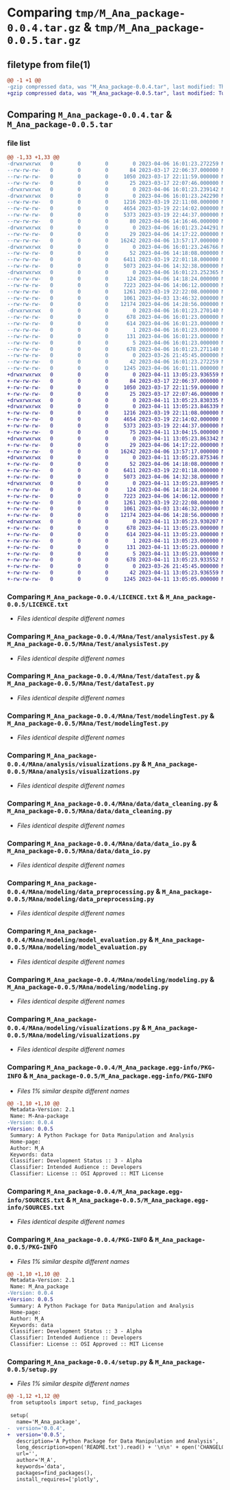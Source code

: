 # Comparing `tmp/M_Ana_package-0.0.4.tar.gz` & `tmp/M_Ana_package-0.0.5.tar.gz`

## filetype from file(1)

```diff
@@ -1 +1 @@
-gzip compressed data, was "M_Ana_package-0.0.4.tar", last modified: Thu Apr  6 16:01:23 2023, max compression
+gzip compressed data, was "M_Ana_package-0.0.5.tar", last modified: Tue Apr 11 13:05:23 2023, max compression
```

## Comparing `M_Ana_package-0.0.4.tar` & `M_Ana_package-0.0.5.tar`

### file list

```diff
@@ -1,33 +1,33 @@
-drwxrwxrwx   0        0        0        0 2023-04-06 16:01:23.272259 M_Ana_package-0.0.4/
--rw-rw-rw-   0        0        0       84 2023-03-17 22:06:37.000000 M_Ana_package-0.0.4/CHANGELOG.txt
--rw-rw-rw-   0        0        0     1050 2023-03-17 22:11:59.000000 M_Ana_package-0.0.4/LICENCE.txt
--rw-rw-rw-   0        0        0       25 2023-03-17 22:07:46.000000 M_Ana_package-0.0.4/MANIFEST.in
-drwxrwxrwx   0        0        0        0 2023-04-06 16:01:23.239142 M_Ana_package-0.0.4/MAna/
-drwxrwxrwx   0        0        0        0 2023-04-06 16:01:23.242290 M_Ana_package-0.0.4/MAna/Test/
--rw-rw-rw-   0        0        0     1216 2023-03-19 22:11:08.000000 M_Ana_package-0.0.4/MAna/Test/analysisTest.py
--rw-rw-rw-   0        0        0     4654 2023-03-19 22:14:02.000000 M_Ana_package-0.0.4/MAna/Test/dataTest.py
--rw-rw-rw-   0        0        0     5373 2023-03-19 22:44:37.000000 M_Ana_package-0.0.4/MAna/Test/modelingTest.py
--rw-rw-rw-   0        0        0       80 2023-04-06 14:16:46.000000 M_Ana_package-0.0.4/MAna/__init__.py
-drwxrwxrwx   0        0        0        0 2023-04-06 16:01:23.244291 M_Ana_package-0.0.4/MAna/analysis/
--rw-rw-rw-   0        0        0       29 2023-04-06 14:17:22.000000 M_Ana_package-0.0.4/MAna/analysis/__init__.py
--rw-rw-rw-   0        0        0    16242 2023-04-06 13:57:17.000000 M_Ana_package-0.0.4/MAna/analysis/visualizations.py
-drwxrwxrwx   0        0        0        0 2023-04-06 16:01:23.246766 M_Ana_package-0.0.4/MAna/data/
--rw-rw-rw-   0        0        0       52 2023-04-06 14:18:08.000000 M_Ana_package-0.0.4/MAna/data/__init__.py
--rw-rw-rw-   0        0        0     6411 2023-03-19 22:01:18.000000 M_Ana_package-0.0.4/MAna/data/data_cleaning.py
--rw-rw-rw-   0        0        0     5073 2023-04-06 14:32:38.000000 M_Ana_package-0.0.4/MAna/data/data_io.py
-drwxrwxrwx   0        0        0        0 2023-04-06 16:01:23.252365 M_Ana_package-0.0.4/MAna/modeling/
--rw-rw-rw-   0        0        0      124 2023-04-06 14:18:24.000000 M_Ana_package-0.0.4/MAna/modeling/__init__.py
--rw-rw-rw-   0        0        0     7223 2023-04-06 14:06:12.000000 M_Ana_package-0.0.4/MAna/modeling/data_preprocessing.py
--rw-rw-rw-   0        0        0     1261 2023-03-19 22:22:08.000000 M_Ana_package-0.0.4/MAna/modeling/model_evaluation.py
--rw-rw-rw-   0        0        0     1061 2023-04-03 13:46:32.000000 M_Ana_package-0.0.4/MAna/modeling/modeling.py
--rw-rw-rw-   0        0        0    12174 2023-04-06 14:28:56.000000 M_Ana_package-0.0.4/MAna/modeling/visualizations.py
-drwxrwxrwx   0        0        0        0 2023-04-06 16:01:23.270140 M_Ana_package-0.0.4/M_Ana_package.egg-info/
--rw-rw-rw-   0        0        0      678 2023-04-06 16:01:23.000000 M_Ana_package-0.0.4/M_Ana_package.egg-info/PKG-INFO
--rw-rw-rw-   0        0        0      614 2023-04-06 16:01:23.000000 M_Ana_package-0.0.4/M_Ana_package.egg-info/SOURCES.txt
--rw-rw-rw-   0        0        0        1 2023-04-06 16:01:23.000000 M_Ana_package-0.0.4/M_Ana_package.egg-info/dependency_links.txt
--rw-rw-rw-   0        0        0      131 2023-04-06 16:01:23.000000 M_Ana_package-0.0.4/M_Ana_package.egg-info/requires.txt
--rw-rw-rw-   0        0        0        5 2023-04-06 16:01:23.000000 M_Ana_package-0.0.4/M_Ana_package.egg-info/top_level.txt
--rw-rw-rw-   0        0        0      678 2023-04-06 16:01:23.271140 M_Ana_package-0.0.4/PKG-INFO
--rw-rw-rw-   0        0        0        0 2023-03-26 21:45:45.000000 M_Ana_package-0.0.4/README.txt
--rw-rw-rw-   0        0        0       42 2023-04-06 16:01:23.272259 M_Ana_package-0.0.4/setup.cfg
--rw-rw-rw-   0        0        0     1245 2023-04-06 16:01:11.000000 M_Ana_package-0.0.4/setup.py
+drwxrwxrwx   0        0        0        0 2023-04-11 13:05:23.936559 M_Ana_package-0.0.5/
+-rw-rw-rw-   0        0        0       84 2023-03-17 22:06:37.000000 M_Ana_package-0.0.5/CHANGELOG.txt
+-rw-rw-rw-   0        0        0     1050 2023-03-17 22:11:59.000000 M_Ana_package-0.0.5/LICENCE.txt
+-rw-rw-rw-   0        0        0       25 2023-03-17 22:07:46.000000 M_Ana_package-0.0.5/MANIFEST.in
+drwxrwxrwx   0        0        0        0 2023-04-11 13:05:23.830335 M_Ana_package-0.0.5/MAna/
+drwxrwxrwx   0        0        0        0 2023-04-11 13:05:23.846339 M_Ana_package-0.0.5/MAna/Test/
+-rw-rw-rw-   0        0        0     1216 2023-03-19 22:11:08.000000 M_Ana_package-0.0.5/MAna/Test/analysisTest.py
+-rw-rw-rw-   0        0        0     4654 2023-03-19 22:14:02.000000 M_Ana_package-0.0.5/MAna/Test/dataTest.py
+-rw-rw-rw-   0        0        0     5373 2023-03-19 22:44:37.000000 M_Ana_package-0.0.5/MAna/Test/modelingTest.py
+-rw-rw-rw-   0        0        0       75 2023-04-11 13:04:15.000000 M_Ana_package-0.0.5/MAna/__init__.py
+drwxrwxrwx   0        0        0        0 2023-04-11 13:05:23.863342 M_Ana_package-0.0.5/MAna/analysis/
+-rw-rw-rw-   0        0        0       29 2023-04-06 14:17:22.000000 M_Ana_package-0.0.5/MAna/analysis/__init__.py
+-rw-rw-rw-   0        0        0    16242 2023-04-06 13:57:17.000000 M_Ana_package-0.0.5/MAna/analysis/visualizations.py
+drwxrwxrwx   0        0        0        0 2023-04-11 13:05:23.875346 M_Ana_package-0.0.5/MAna/data/
+-rw-rw-rw-   0        0        0       52 2023-04-06 14:18:08.000000 M_Ana_package-0.0.5/MAna/data/__init__.py
+-rw-rw-rw-   0        0        0     6411 2023-03-19 22:01:18.000000 M_Ana_package-0.0.5/MAna/data/data_cleaning.py
+-rw-rw-rw-   0        0        0     5073 2023-04-06 14:32:38.000000 M_Ana_package-0.0.5/MAna/data/data_io.py
+drwxrwxrwx   0        0        0        0 2023-04-11 13:05:23.889905 M_Ana_package-0.0.5/MAna/modeling/
+-rw-rw-rw-   0        0        0      124 2023-04-06 14:18:24.000000 M_Ana_package-0.0.5/MAna/modeling/__init__.py
+-rw-rw-rw-   0        0        0     7223 2023-04-06 14:06:12.000000 M_Ana_package-0.0.5/MAna/modeling/data_preprocessing.py
+-rw-rw-rw-   0        0        0     1261 2023-03-19 22:22:08.000000 M_Ana_package-0.0.5/MAna/modeling/model_evaluation.py
+-rw-rw-rw-   0        0        0     1061 2023-04-03 13:46:32.000000 M_Ana_package-0.0.5/MAna/modeling/modeling.py
+-rw-rw-rw-   0        0        0    12174 2023-04-06 14:28:56.000000 M_Ana_package-0.0.5/MAna/modeling/visualizations.py
+drwxrwxrwx   0        0        0        0 2023-04-11 13:05:23.930207 M_Ana_package-0.0.5/M_Ana_package.egg-info/
+-rw-rw-rw-   0        0        0      678 2023-04-11 13:05:23.000000 M_Ana_package-0.0.5/M_Ana_package.egg-info/PKG-INFO
+-rw-rw-rw-   0        0        0      614 2023-04-11 13:05:23.000000 M_Ana_package-0.0.5/M_Ana_package.egg-info/SOURCES.txt
+-rw-rw-rw-   0        0        0        1 2023-04-11 13:05:23.000000 M_Ana_package-0.0.5/M_Ana_package.egg-info/dependency_links.txt
+-rw-rw-rw-   0        0        0      131 2023-04-11 13:05:23.000000 M_Ana_package-0.0.5/M_Ana_package.egg-info/requires.txt
+-rw-rw-rw-   0        0        0        5 2023-04-11 13:05:23.000000 M_Ana_package-0.0.5/M_Ana_package.egg-info/top_level.txt
+-rw-rw-rw-   0        0        0      678 2023-04-11 13:05:23.933552 M_Ana_package-0.0.5/PKG-INFO
+-rw-rw-rw-   0        0        0        0 2023-03-26 21:45:45.000000 M_Ana_package-0.0.5/README.txt
+-rw-rw-rw-   0        0        0       42 2023-04-11 13:05:23.936559 M_Ana_package-0.0.5/setup.cfg
+-rw-rw-rw-   0        0        0     1245 2023-04-11 13:05:05.000000 M_Ana_package-0.0.5/setup.py
```

### Comparing `M_Ana_package-0.0.4/LICENCE.txt` & `M_Ana_package-0.0.5/LICENCE.txt`

 * *Files identical despite different names*

### Comparing `M_Ana_package-0.0.4/MAna/Test/analysisTest.py` & `M_Ana_package-0.0.5/MAna/Test/analysisTest.py`

 * *Files identical despite different names*

### Comparing `M_Ana_package-0.0.4/MAna/Test/dataTest.py` & `M_Ana_package-0.0.5/MAna/Test/dataTest.py`

 * *Files identical despite different names*

### Comparing `M_Ana_package-0.0.4/MAna/Test/modelingTest.py` & `M_Ana_package-0.0.5/MAna/Test/modelingTest.py`

 * *Files identical despite different names*

### Comparing `M_Ana_package-0.0.4/MAna/analysis/visualizations.py` & `M_Ana_package-0.0.5/MAna/analysis/visualizations.py`

 * *Files identical despite different names*

### Comparing `M_Ana_package-0.0.4/MAna/data/data_cleaning.py` & `M_Ana_package-0.0.5/MAna/data/data_cleaning.py`

 * *Files identical despite different names*

### Comparing `M_Ana_package-0.0.4/MAna/data/data_io.py` & `M_Ana_package-0.0.5/MAna/data/data_io.py`

 * *Files identical despite different names*

### Comparing `M_Ana_package-0.0.4/MAna/modeling/data_preprocessing.py` & `M_Ana_package-0.0.5/MAna/modeling/data_preprocessing.py`

 * *Files identical despite different names*

### Comparing `M_Ana_package-0.0.4/MAna/modeling/model_evaluation.py` & `M_Ana_package-0.0.5/MAna/modeling/model_evaluation.py`

 * *Files identical despite different names*

### Comparing `M_Ana_package-0.0.4/MAna/modeling/modeling.py` & `M_Ana_package-0.0.5/MAna/modeling/modeling.py`

 * *Files identical despite different names*

### Comparing `M_Ana_package-0.0.4/MAna/modeling/visualizations.py` & `M_Ana_package-0.0.5/MAna/modeling/visualizations.py`

 * *Files identical despite different names*

### Comparing `M_Ana_package-0.0.4/M_Ana_package.egg-info/PKG-INFO` & `M_Ana_package-0.0.5/M_Ana_package.egg-info/PKG-INFO`

 * *Files 1% similar despite different names*

```diff
@@ -1,10 +1,10 @@
 Metadata-Version: 2.1
 Name: M-Ana-package
-Version: 0.0.4
+Version: 0.0.5
 Summary: A Python Package for Data Manipulation and Analysis
 Home-page: 
 Author: M_A
 Keywords: data
 Classifier: Development Status :: 3 - Alpha
 Classifier: Intended Audience :: Developers
 Classifier: License :: OSI Approved :: MIT License
```

### Comparing `M_Ana_package-0.0.4/M_Ana_package.egg-info/SOURCES.txt` & `M_Ana_package-0.0.5/M_Ana_package.egg-info/SOURCES.txt`

 * *Files identical despite different names*

### Comparing `M_Ana_package-0.0.4/PKG-INFO` & `M_Ana_package-0.0.5/PKG-INFO`

 * *Files 1% similar despite different names*

```diff
@@ -1,10 +1,10 @@
 Metadata-Version: 2.1
 Name: M_Ana_package
-Version: 0.0.4
+Version: 0.0.5
 Summary: A Python Package for Data Manipulation and Analysis
 Home-page: 
 Author: M_A
 Keywords: data
 Classifier: Development Status :: 3 - Alpha
 Classifier: Intended Audience :: Developers
 Classifier: License :: OSI Approved :: MIT License
```

### Comparing `M_Ana_package-0.0.4/setup.py` & `M_Ana_package-0.0.5/setup.py`

 * *Files 1% similar despite different names*

```diff
@@ -1,12 +1,12 @@
 from setuptools import setup, find_packages
 
 setup(
   name='M_Ana_package',
-  version='0.0.4',
+  version='0.0.5',
   description='A Python Package for Data Manipulation and Analysis',
   long_description=open('README.txt').read() + '\n\n' + open('CHANGELOG.txt').read(),
   url='',  
   author='M_A', 
   keywords='data', 
   packages=find_packages(),
   install_requires=['plotly',
```

